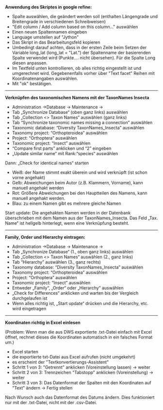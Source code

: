 **Anwendung des Skriptes in google refine:**

  *  Spalte auswählen, die geändert werden soll (enthalten Längengrade und Breitengrade in verschiedenen Schreibweisen)
  *  "Edit column / Add column based on this column..." auswählen
  *  Einen neuen Spaltennamen eingeben
  *  Language umstellen auf "Jython"
  *  Das Skript in das Bearbeitungsfeld kopieren
  *  Umbedingt darauf achten, dass in der ersten Zeile beim Setzen der Variable long_lat (long_lat = "Lat.") der 	  Spaltenname der basierenden Spalte verwendet wird (Punkte.... nicht übersehen). Für die Spalte Long diesen anpassen.
  *  Im Textfeld unten kontrollieren, ob alles richtig eingestellt ist und umgerechnet wird. Gegebenenfalls vorher   über "Text facet" Reihen mit Koordinatenangaben auswählen.
  *  Mit "ok" bestätigen.
  
  ***


**Verknüpfen des taxonomischen Namens mit der TaxonNames Insecta**

-	Administration ->Database ->  Maintenance -> 
-	Tab „Synchronize Database“ (oben ganz links) auswählen
-	Tab „Collection <> Taxon Names“ auswählen (ganz links)
-	Tab “Synchronize taxonomic names missing a connection”  auswählen
-	Taxonomic database: “Diversity TaxonNames_Insecta” auswählen
-	Taxonomy project: “Orthopteroidea” auswählen
-	Project: “Orthoptera” auswählen
-	Taxonomic project: “Insect” auswählen
-	“Compare first parts” anklicken  und “2” eingeben
-	„Update similar name“ mit Rank:“species“ auswählen

Dann:  	„Check for identical names“ starten 

-	Weiß: der Name stimmt exakt überein und wird verknüpft (ist schon vorne angehakt)
-	Gelb: Abweichungen beim Autor (z.B. Klammern, Vorname), kann manuell angehakt werden
-	Rot: Größere Abweichungen bei den Hauptteilen des Namens,  kann manuell angehakt werden.
-	Blau: zu einem Namen gibt es mehrere gleiche Namen

Start update: Die angehakten Namen werden in der Datenbank überschrieben mit dem Namen aus der TaxonNames_Insecta.
Das Feld „Tax. Name“ ist hellgelb hinterlegt, wenn eine Verknüpfung besteht.

  ***
  
  **Family, Order und Hierarchy eintragen:**

-	Administration ->Database ->  Maintenance -> 
-	Tab „Synchronize Database“ (1., oben ganz links) auswählen
-	Tab „Collection <> Taxon Names“  auswählen (2., ganz links)
-	Tab “Hierarchy”  auswählen (3., ganz rechts)
-	Taxonomy database: “Diversity TaxonNames_Insecta” auswählen
-	Taxonomy project: “Orthopteroidea” auswählen
-	Project: “Orthoptera” auswählen
-	Taxonomic project: “Insect” auswählen
-	Entweder „Family“, „Order“ oder „Hierarchy“ auswählen
-	„Check for Differences“ anklicken und warten bis der Vergleich durchgelaufen ist
-	Wenn alles richtig ist, „Start update“ drücken und die Hierarchy, etc.  wird eingetragen

  ***
  
  
  **Koordinaten richtig in Excel einlesen**
 
(Problem: Wenn man die aus DWS exportierte .txt-Datei einfach mit Excel öffnet, rechnet dieses die Koordinaten automatisch in ein falsches Format um.)
- Excel starten
- die exportierte txt-Datei aus Excel aufrufen (nicht umgekehrt)
- es erscheint der "Textkonvertierungs-Assistent"
- Schritt 1 von 3: "Getrennt" anklicken (Voreinstellung lassen) -> weiter 
- Schritt 2 von 3: Trennzeichen "Tabstopp" anklicken (Voreinstellung) -> weiter
- Schritt 3 von 3: Das Datenformat der Spalten mit den Koordinaten auf "Text" ändern -> Fertig stellen
 
Nach Wunsch auch das Datenformat des Datums ändern. 
Dies funktioniert nur mit der .txt-Datei, nicht mit der .csv-Datei.




